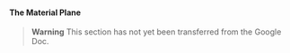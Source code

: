 #### The Material Plane

> **Warning**
> This section has not yet been transferred from the Google Doc.
